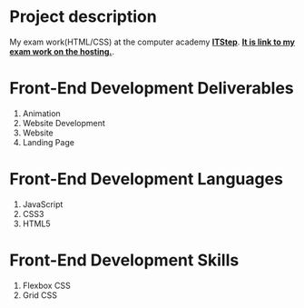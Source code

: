 # Project description

My exam work(HTML/CSS) at the computer academy **[ITStep](https://itstep.zp.ua/)**. 
**[It is link to my exam work on the hosting.](http://e990969v.beget.tech/index.html)**. 

# Front-End Development Deliverables

1. Animation
2. Website Development
3. Website
4. Landing Page

# Front-End Development Languages

1. JavaScript
2. CSS3
3. HTML5

# Front-End Development Skills

1. Flexbox CSS 
2. Grid CSS

